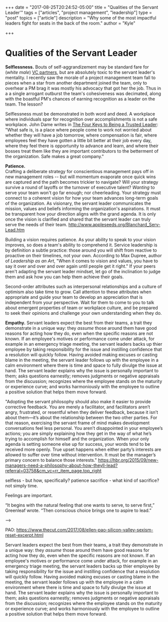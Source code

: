 +++
date = "2017-08-25T20:24:52-05:00"
title = "Qualities of the Servant Leader'"
tags = ["articles", "project management", "leadership"]
type = "post"
topics = ["article"]
description = "Why some of the most impactful leaders fight for seats in the back of the room."
author = "Kyle"

+++

# Qualities of the Servant Leader

**Selflessness.**  Bouts of self-aggrandizement may be standard fare for (*white male*) [VC partners](#ellen-pow), but are absolutely toxic to the servant leader's mentality.  I recently saw the morale of a project management team fall to pieces when a star from another department joined the team, only to overhear a PM brag it was mostly his advocacy that got her the job.  Thus in a a single arrogant outburst the team's cohesiveness was decimated, along with the boastful PM's chances of earning recognition as a leader on the team.  The lesson?  

Selflessness must be demonstrated in both word and deed.  A workplace where individuals spar for recognition over accomplishments is not a safe workplace.  John Dame writes in [The Four Keys to Being a Trusted Leader](#): 
	"What safe is, is a place where people come to work not worried about whether they will have a job tomorrow, where compensation is fair, where employees feel they have gotten a little bit better at their job every day, where they feel there is opportunity to advance and learn, and where their bosses treat them like they are important contributors to the betterment of the organization.  Safe makes a great company."

**Patience.**  
Crafting a deliberate strategy for conscientious management pays off in new management roles -- but will momentum evaporate once quick wins are captured and the path becomes trickier to navigate?  Will your strategy survive a round of layoffs or the turnover of executive talent?  *Wanting* to serve your team won't go far enough;  nor cheerleading. Your strategy must connect to a coherent vision for how your team advances long-term goals of the organization.  As visionary, the servant leader communicates the mission, values and beliefs informing the organization's aspirations.  It must be transparent how your direction aligns with the grand agenda.  It is only once the vision is clarified and shared that the servant leader can truly serve the needs of their team.  http://www.appleseeds.org/Blanchard_Serv-Lead.htm

Building a vision requires patience.  As your ability to speak to your vision improves, so does a team's ability to comprehend it.  Service leadership is by definition a subtle practice: those around you will shift from reactive to proactive on their timelines, not your own.  According to Max Dupree, author of *Leadership as an Art*, "When it comes to vision and values, you have to say it over and over and over again until people get it right." If your peers aren't adapting the servant leader mindset, let go of the inclination to judge them and ask how you can help them achieve their goals.  

Second-order attributes such as interpersonal relationships and a culture of optimism also take time to grow.  Call attention to these attributes when appropriate and guide your team to develop an appreciation that is independent from your perspective.  Wait for them to come to you to talk about emergent properties of team or workplace culture, and be prepared to seek their opinions and challenge your own understanding when they do.

**Empathy.**
Servant leaders expect the best from their teams, a trait they demonstrate in a unique way: they *assume* those around them have good reasons for acting how they do, even when the specific reasons are not known.  If an employee's motives or performance come under attack, for example in an emergency triage meeting, the servant leaders backs up thier employee by taking responsibility for the issue and instilling confidence that a resolution will quickly follow.  Having avoided making excuses or casting blame in the meeting, the servant leader follows up with the employee in a calm environment where there is time and space to fully divulge the issue at hand.  The servant leader explains why the issue is personally important to them; asks questions earnestly; removes judgments or negative appraisals from the discussion; recognizes where the employee stands on the maturity or experience curve; and works harmoniously with the employee to outline a positive solution that helps them move forward.

 "Adopting the servant philosophy should also make it easier to provide corrective feedback. You are merely a facilitator, and facilitators aren’t angry, frustrated, or resentful when they deliver feedback, because it isn’t about them—it’s about the relationship between the two other parties. For that reason, exercising the servant frame of mind makes development conversations feel less personal. You aren’t disappointed in your employee’s actions; you are simply explaining how they get in the way of what he’s trying to accomplish for himself and the organization. When your only agenda is setting someone else up for success, your words tend to be received more openly. True upset happens when either party’s interests are allowed to suffer over time without intervention. It must be the manager’s primary concern to balance those interests."
https://hbr.org/2015/09/new-managers-need-a-philosophy-about-how-theyll-lead?referral=03758&cm_vc=rr_item_page.top_right



selfless - but how, specifically?
patience
sacrifice - what kind of sacrifice?  not simply time.


Feelings are important.

“It begins with the natural feeling that one wants to serve, to serve first,” Greenleaf wrote. “Then conscious choice brings one to aspire to lead.”

 -->


PAO:
https://www.thecut.com/2017/08/ellen-pao-silicon-valley-sexism-reset-excerpt.html




Servant leaders expect the best from their teams, a trait they demonstrate in a unique way: they *assume* those around them have good reasons for acting how they do, even when the specific reasons are not known.  If an employee's motives or performance come under attack, for example in an emergency triage meeting, the servant leaders backs up thier employee by taking responsibility for the issue and instilling confidence that a resolution will quickly follow.  Having avoided making excuses or casting blame in the meeting, the servant leader follows up with the employee in a calm environment where there is time and space to fully divulge the issue at hand.  The servant leader explains why the issue is personally important to them; asks questions earnestly; removes judgments or negative appraisals from the discussion; recognizes where the employee stands on the maturity or experience curve; and works harmoniously with the employee to outline a positive solution that helps them move forward.


